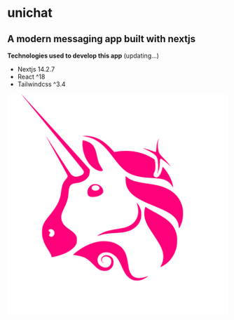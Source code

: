 # unichat

## A modern messaging app built with nextjs

**Technologies used to develop this app** (updating...)

- Nextjs 14.2.7
- React ^18
- Tailwindcss ^3.4

![Modern messaging app](https://github.com/flan02/unichat/blob/main/public/unichat.png)

